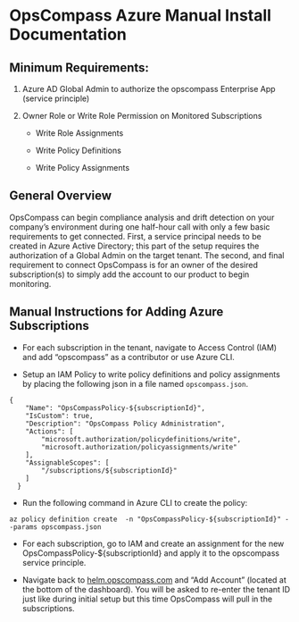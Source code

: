 # OpsCompass Azure Manual Install Documentation 

## Minimum Requirements: 

1. Azure AD Global Admin to authorize the opscompass Enterprise App (service principle)  
1. Owner Role or Write Role Permission on Monitored Subscriptions 

	* Write Role Assignments 
	
	* Write Policy Definitions 
	
	* Write Policy Assignments 

## General Overview
OpsCompass can begin compliance analysis and drift detection on your company’s environment during one half-hour call with only a few basic requirements to get connected. First, a service principal needs to be created in Azure Active Directory; this part of the setup requires the authorization of a Global Admin on the target tenant. The second, and final requirement to connect OpsCompass is for an owner of the desired subscription(s) to simply add the account to our product to begin monitoring.

## Manual Instructions for Adding Azure Subscriptions 
* For each subscription in the tenant, navigate to Access Control (IAM) and add “opscompass” as a contributor or use Azure CLI.  
	
* Setup an IAM Policy to write policy definitions and policy assignments by placing the following json in a file named `opscompass.json`.	

```
{ 
    "Name": "OpsCompassPolicy-${subscriptionId}", 
    "IsCustom": true, 
    "Description": "OpsCompass Policy Administration", 
    "Actions": [ 
        "microsoft.authorization/policydefinitions/write", 
        "microsoft.authorization/policyassignments/write" 
    ], 
    "AssignableScopes": [ 
        "/subscriptions/${subscriptionId}" 
    ] 
  } 
```

* Run the following command in Azure CLI to create the policy: 
```
az policy definition create  -n "OpsCompassPolicy-${subscriptionId}" --params opscompass.json
```

* For each subscription, go to IAM and create an assignment for the new OpsCompassPolicy-${subscriptionId} and apply it to the opscompass service principle.  

* Navigate back to [helm.opscompass.com](https://helm.opscompass.com) and “Add Account” (located at the bottom of the dashboard). You will be asked to re-enter the tenant ID just like during initial setup but this time OpsCompass will pull in the subscriptions. 